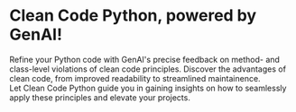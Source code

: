 # Clean Code Python, powered by GenAI!

Refine your Python code with GenAI's precise feedback on method- and class-level violations of clean code principles.
Discover the advantages of clean code, from improved readability to streamlined maintainence.  
Let Clean Code Python guide you in gaining insights on how to seamlessly apply these principles and elevate your projects.
